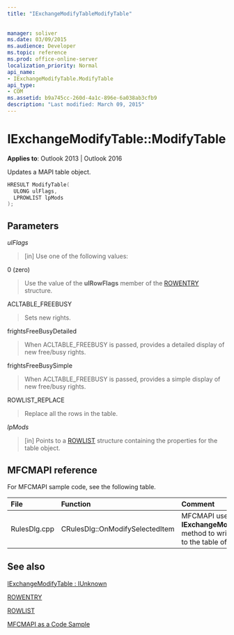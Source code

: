 ```yaml
---
title: "IExchangeModifyTableModifyTable"
 
 
manager: soliver
ms.date: 03/09/2015
ms.audience: Developer
ms.topic: reference
ms.prod: office-online-server
localization_priority: Normal
api_name:
- IExchangeModifyTable.ModifyTable
api_type:
- COM
ms.assetid: b9a745cc-260d-4a1c-896e-6a038ab3cfb9
description: "Last modified: March 09, 2015"
---
```


# IExchangeModifyTable::ModifyTable

  
  
**Applies to**: Outlook 2013 | Outlook 2016 
  
Updates a MAPI table object.
  
```cpp
HRESULT ModifyTable( 
  ULONG ulFlags, 
  LPROWLIST lpMods 
); 

```

## Parameters

 _ulFlags_
  
> [in] Use one of the following values: 
    
0 (zero)
  
> Use the value of the **ulRowFlags** member of the [ROWENTRY](rowentry.md) structure. 
    
ACLTABLE_FREEBUSY
  
> Sets new rights.
    
frightsFreeBusyDetailed
  
> When ACLTABLE_FREEBUSY is passed, provides a detailed display of new free/busy rights.
    
frightsFreeBusySimple
  
> When ACLTABLE_FREEBUSY is passed, provides a simple display of new free/busy rights.
    
ROWLIST_REPLACE
  
> Replace all the rows in the table.
    
 _lpMods_
  
> [in] Points to a [ROWLIST](rowlist.md) structure containing the properties for the table object. 
    
## MFCMAPI reference

For MFCMAPI sample code, see the following table.
  
|**File**|**Function**|**Comment**|
|:-----|:-----|:-----|
|RulesDlg.cpp  <br/> |CRulesDlg::OnModifySelectedItem  <br/> |MFCMAPI uses the **IExchangeModifyTable::ModifyTable** method to write a modified rule back to the table of rules.  <br/> |
   
## See also



[IExchangeModifyTable : IUnknown](iexchangemodifytableiunknown.md)
  
[ROWENTRY](rowentry.md)
  
[ROWLIST](rowlist.md)


[MFCMAPI as a Code Sample](mfcmapi-as-a-code-sample.md)

